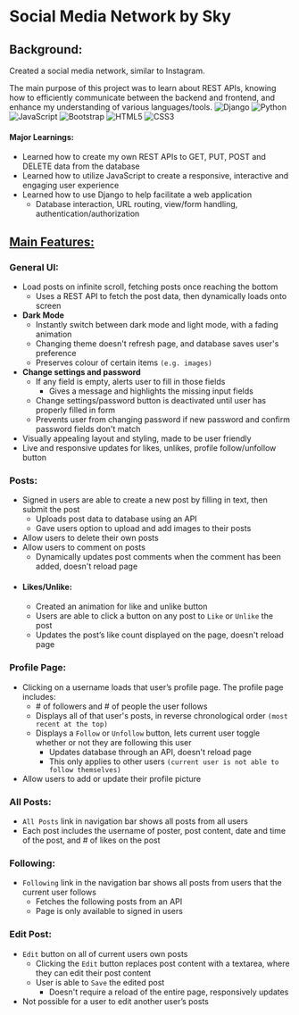 # Social Media Network by Sky

## Background:

Created a social media network, similar to Instagram.

The main purpose of this project was to learn about REST APIs, knowing how to efficiently communicate between the backend and frontend, and enhance my understanding of various languages/tools.
![Django](https://img.shields.io/badge/django-%23092E20.svg?style=for-the-badge&logo=django&logoColor=white)
![Python](https://img.shields.io/badge/python-3670A0?style=for-the-badge&logo=python&logoColor=ffdd54)
![JavaScript](https://img.shields.io/badge/javascript-%23323330.svg?style=for-the-badge&logo=javascript&logoColor=%23F7DF1E)
![Bootstrap](https://img.shields.io/badge/bootstrap-%238511FA.svg?style=for-the-badge&logo=bootstrap&logoColor=white)
![HTML5](https://img.shields.io/badge/html5-%23E34F26.svg?style=for-the-badge&logo=html5&logoColor=white)
![CSS3](https://img.shields.io/badge/css3-%231572B6.svg?style=for-the-badge&logo=css3&logoColor=white)

#### Major Learnings:

-   Learned how to create my own REST APIs to GET, PUT, POST and DELETE data from the database
-   Learned how to utilize JavaScript to create a responsive, interactive and engaging user experience
-   Learned how to use Django to help facilitate a web application
    -   Database interaction, URL routing, view/form handling, authentication/authorization

## <u>Main Features:</u>

### **General UI:**

-   Load posts on infinite scroll, fetching posts once reaching the bottom
    -   Uses a REST API to fetch the post data, then dynamically loads onto screen
-   **Dark Mode**
    -   Instantly switch between dark mode and light mode, with a fading animation
    -   Changing theme doesn't refresh page, and database saves user's preference
    -   Preserves colour of certain items `(e.g. images)`
-   **Change settings and password**
    -   If any field is empty, alerts user to fill in those fields
        -   Gives a message and highlights the missing input fields
    -   Change settings/password button is deactivated until user has properly filled in form
    -   Prevents user from changing password if new password and confirm password fields don't match
-   Visually appealing layout and styling, made to be user friendly
-   Live and responsive updates for likes, unlikes, profile follow/unfollow button

### **Posts:**

-   Signed in users are able to create a new post by filling in text, then submit the post
    -   Uploads post data to database using an API
    -   Gave users option to upload and add images to their posts
-   Allow users to delete their own posts
-   Allow users to comment on posts
    -   Dynamically updates post comments when the comment has been added, doesn't reload page
-   #### **Likes/Unlike:**
    -   Created an animation for like and unlike button
    -   Users are able to click a button on any post to `Like` or `Unlike` the post
    -   Updates the post’s like count displayed on the page, doesn't reload page

### **Profile Page:**

-   Clicking on a username loads that user’s profile page. The profile page includes:
    -   \# of followers and \# of people the user follows
    -   Displays all of that user's posts, in reverse chronological order `(most recent at the top)`
    -   Displays a `Follow` or `Unfollow` button, lets current user toggle whether or not they are following this user
        -   Updates database through an API, doesn't reload page
        -   This only applies to other users `(current user is not able to follow themselves)`
-   Allow users to add or update their profile picture

### **All Posts:**

-   `All Posts` link in navigation bar shows all posts from all users
-   Each post includes the username of poster, post content, date and time of the post, and \# of likes on the post

### **Following:**

-   `Following` link in the navigation bar shows all posts from users that the current user follows
    -   Fetches the following posts from an API
    -   Page is only available to signed in users

### **Edit Post:**

-   `Edit` button on all of current users own posts
    -   Clicking the `Edit` button replaces post content with a textarea, where they can edit their post content
    -   User is able to `Save` the edited post
        -   Doesn't require a reload of the entire page, responsively updates
-   Not possible for a user to edit another user’s posts
